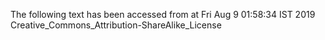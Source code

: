The following text has been accessed from at Fri Aug 9 01:58:34 IST 2019
Creative_Commons_Attribution-ShareAlike_License
